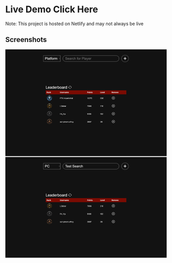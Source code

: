 # Live Demo Click Here
Note: This project is hosted on Netlify and may not always be live
## Screenshots
![Screenshot](/screenshot1.png?raw=true "Optional Title")
![Screenshot](/screenshot2.png?raw=true "Optional Title")
